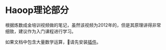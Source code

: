 # Haoop理论部分

根据炼数成金培训视频做的笔记，虽然该视频为2012年的，但是其原理讲得非常细致，建议作为入门课程进行学习。

如果文档中包含大量数学运算，请先安装[插件](https://chrome.google.com/webstore/detail/mathjax-plugin-for-github/ioemnmodlmafdkllaclgeombjnmnbima)。

